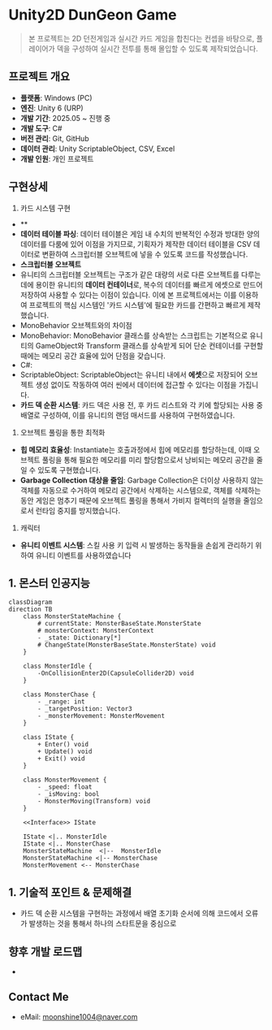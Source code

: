 # Unity2D DunGeon Game
> 본 프로젝트는 2D 던전게임과 실시간 카드 게임을 합친다는 컨셉을 바탕으로, 플레이어가 덱을 구성하여 실시간 전투를 통해 몰입할 수 있도록 제작되었습니다.

## 프로젝트 개요
- **플랫폼**: Windows (PC)
- **엔진**: Unity 6 (URP)
- **개발 기간**: 2025.05 ~ 진행 중
- **개발 도구**: C#
- **버전 관리**: Git, GitHub
- **데이터 관리**: Unity ScriptableObject, CSV, Excel
- **개발 인원**: 개인 프로젝트

## 구현상세 
1. 카드 시스템 구현
- **
- **데이터 테이블 파싱**: 데이터 테이블은 게임 내 수치의 반복적인 수정과 방대한 양의 데이터를 다룸에 있어 이점을 가지므로, 기획자가 제작한 데이터 테이블을 CSV 데이터로 변환하여 스크립터블 오브젝트에 넣을 수 있도록 코드를 작성했습니다.
- **스크립터블 오브젝트**
 - 유니티의 스크립터블 오브젝트는 구조가 같은 대량의 서로 다른 오브젝트를 다루는데에 용이한 유니티의 **데이터 컨테이너**로, 복수의 데이터를 빠르게 에셋으로 만드어 저장하여 사용할 수 있다는 이점이 있습니다. 이에 본 프로젝트에서는 이를 이용하여 프로젝트의 핵심 시스템인 '카드 시스템'에 필요한 카드를 간편하고 빠르게 제작했습니다.
 - MonoBehavior 오브젝트와의 차이점
  -  MonoBehavior: MonoBehavior 클래스를 상속받는 스크립트는 기본적으로 유니티의 GameObject와 Transform 클래스를 상속받게 되어 단순 컨테이너를 구현할 때에는 메모리 공간 효율에 있어 단점을 갖습니다.
  -  C#:
  -  ScriptableObject: ScriptableObject는 유니티 내에서 **에셋**으로 저장되어 오브젝트 생성 없이도 작동하여 여러 씬에서 데이터에 접근할 수 있다는 이점을 가집니다.
- **카드 덱 순환 시스템**: 카드 덱은 사용 전, 후 카드 리스트와 각 키에 할당되는 사용 중 배열로 구성하여, 이를 유니티의 랜덤 매서드를 사용하여 구현하였습니다.
1. 오브젝트 풀링을 통한 최적화
- **힙 메모리 효율성**: Instantiate는 호출과정에서 힙에 메모리를 할당하는데, 이때 오브젝트 풀링을 통해 필요한 메모리를 미리 할당함으로서 낭비되는 메모리 공간을 줄일 수 있도록 구현했습니다.
- **Garbage Collection 대상을 줄임**: Garbage Collection은 더이상 사용하지 않는 객체를 자동으로 수거하여 메모리 공간에서 삭제하는 시스템으로, 객체를 삭제하는 동안 게임은 멈추기 때문에 오브젝트 풀링을 통해서 가비지 컬렉터의 실행을 줄임으로서 런타임 중지를 방지했습니다.
1. 캐릭터
- **유니티 이벤트 시스템**: 스킬 사용 키 입력 시 발생하는 동작들을 손쉽게 관리하기 위하여 유니티 이벤트를 사용하였습니다
## 1. 몬스터 인공지능
```mermaid
classDiagram
direction TB
    class MonsterStateMachine {
	    # currentState: MonsterBaseState.MonsterState
	    # monsterContext: MonsterContext
	    - _state: Dictionary[*]
	    # ChangeState(MonsterBaseState.MonsterState) void
    }

    class MonsterIdle {
	    -OnCollisionEnter2D(CapsuleCollider2D) void
    }

    class MonsterChase {
	    - _range: int
	    - _targetPosition: Vector3
	    - _monsterMovement: MonsterMovement
    }

    class IState {
	    + Enter() void
	    + Update() void
	    + Exit() void
    }

    class MonsterMovement {
	    - _speed: float
	    - _isMoving: bool
	    - MonsterMoving(Transform) void
    }

	<<Interface>> IState

    IState <|.. MonsterIdle
    IState <|.. MonsterChase
    MonsterStateMachine  <|--  MonsterIdle
    MonsterStateMachine <|-- MonsterChase
    MonsterMovement <-- MonsterChase
```
## 1. 기술적 포인트 & 문제해결
- 카드 덱 순환 시스템을 구현하는 과정에서 배열 초기화 순서에 의해 코드에서 오류가 발생하는 것을 통해서 하나의 스타트문을 중심으로 
## 향후 개발 로드맵
- 




## Contact Me
- eMail: moonshine1004@naver.com
